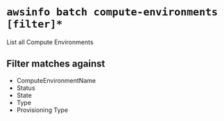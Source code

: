 # `awsinfo batch compute-environments [filter]* `

List all Compute Environments

## Filter matches against

* ComputeEnvironmentName
* Status
* State
* Type
* Provisioning Type
